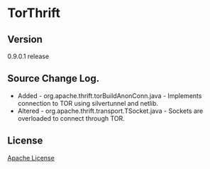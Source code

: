 TorThrift
===


Version
-

0.9.0.1 release

Source Change Log.
-
  - Added - org.apache.thrift.torBuildAnonConn.java - Implements connection to TOR using silvertunnel and netlib.
  - Altered - org.apache.thrift.transport.TSocket.java - Sockets are overloaded to connect through TOR.


License
-

[Apache License]


[Apache License]: http://www.apache.org/licenses/LICENSE-2.0